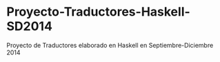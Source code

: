 # Proyecto-Traductores-Haskell-SD2014
Proyecto de Traductores elaborado en Haskell en Septiembre-Diciembre 2014
